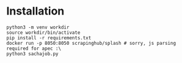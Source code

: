 # Installation

	python3 -m venv workdir
	source workdir/bin/activate
	pip install -r requirements.txt
	docker run -p 8050:8050 scrapinghub/splash # sorry, js parsing required for apec :\
	python3 sachajob.py
